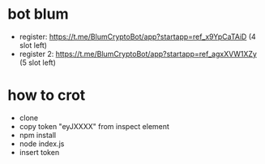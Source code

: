 # bot blum
- register: https://t.me/BlumCryptoBot/app?startapp=ref_x9YpCaTAiD (4 slot left) 
- register 2: https://t.me/BlumCryptoBot/app?startapp=ref_agxXVW1XZy (5 slot left)

# how to crot
- clone
- copy token "eyJXXXX" from inspect element
- npm install
- node index.js
- insert token
